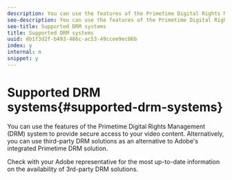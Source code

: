 ```yaml
---
description: You can use the features of the Primetime Digital Rights Management (DRM) system to provide secure access to your video content. Alternatively, you can use third-party DRM solutions as an alternative to Adobe's integrated Primetime DRM solution.
seo-description: You can use the features of the Primetime Digital Rights Management (DRM) system to provide secure access to your video content. Alternatively, you can use third-party DRM solutions as an alternative to Adobe's integrated Primetime DRM solution.
seo-title: Supported DRM systems
title: Supported DRM systems
uuid: db1f3d2f-b493-486c-ac53-49ccee9ec06b
index: y
internal: n
snippet: y
---
```


# Supported DRM systems{#supported-drm-systems}

You can use the features of the Primetime Digital Rights Management (DRM) system to provide secure access to your video content. Alternatively, you can use third-party DRM solutions as an alternative to Adobe's integrated Primetime DRM solution.

Check with your Adobe representative for the most up-to-date information on the availability of 3rd-party DRM solutions. 
